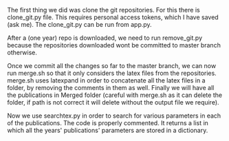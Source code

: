 The first thing we did was clone the git repositories. For this there is clone_git.py file. This requires personal access tokens, which I have saved (ask me). The clone_git.py can be run from app.py.

After a (one year) repo is downloaded, we need to run remove_git.py because the repositories downloaded wont be committed to master branch otherwise. 

Once we commit all the changes so far to the master branch, we can now run merge.sh so that it only considers the latex files from the repositories. merge.sh uses latexpand in order to concatenate all the latex files in a folder, by removing the comments in them as well. Finally we will have all the publications in Merged folder (careful with merge.sh as it can delete the folder, if path is not correct it will delete without the output file we require). 

Now we use searchtex.py in order to search for various parameters in each of the publications. The code is properly commented. It returns a list in which all the years' publications' parameters are stored in a dictionary. 


